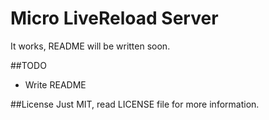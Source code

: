 Micro LiveReload Server
=============================

It works, README will be written soon.

##TODO
- Write README

##License
Just MIT, read LICENSE file for more information.
